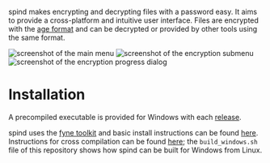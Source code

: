 spind makes encrypting and decrypting files with a password easy. It
aims to provide a cross-platform and intuitive user interface. Files are
encrypted with the [age format](https://age-encryption.org) and can be
decrypted or provided by other tools using the same format.

![screenshot of the main menu](https://github.com/codesoap/spind/releases/download/v0.2.0/dark_menu.png)
![screenshot of the encryption submenu](https://github.com/codesoap/spind/releases/download/v0.1.0/dark_encrypt.png)
![screenshot of the encryption progress dialog](https://github.com/codesoap/spind/releases/download/v0.1.0/dark_encrypt_progress.png)

# Installation
A precompiled executable is provided for Windows with each
[release](https://github.com/codesoap/spind/releases).

spind uses the [fyne toolkit](https://fyne.io) and basic install
instructions can be found [here](https://docs.fyne.io/started/).
Instructions for cross compilation can be found
[here](https://docs.fyne.io/started/cross-compiling); the
`build_windows.sh` file of this repository shows how spind can be built
for Windows from Linux.
